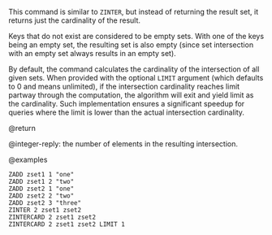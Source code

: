 This command is similar to `ZINTER`, but instead of returning the result set, it returns just the cardinality of the result.

Keys that do not exist are considered to be empty sets.
With one of the keys being an empty set, the resulting set is also empty (since set intersection with an empty set always results in an empty set).

By default, the command calculates the cardinality of the intersection of all given sets.
When provided with the optional `LIMIT` argument (which defaults to 0 and means unlimited), if the intersection cardinality reaches limit partway through the computation, the algorithm will exit and yield limit as the cardinality.
Such implementation ensures a significant speedup for queries where the limit is lower than the actual intersection cardinality.

@return

@integer-reply: the number of elements in the resulting intersection.

@examples

```cli
ZADD zset1 1 "one"
ZADD zset1 2 "two"
ZADD zset2 1 "one"
ZADD zset2 2 "two"
ZADD zset2 3 "three"
ZINTER 2 zset1 zset2
ZINTERCARD 2 zset1 zset2
ZINTERCARD 2 zset1 zset2 LIMIT 1
```
